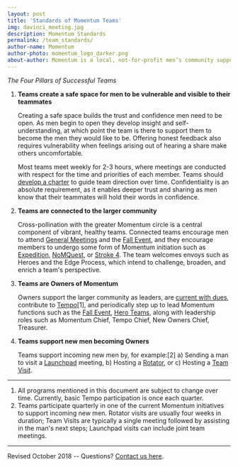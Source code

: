 ```yaml
---
layout: post
title: 'Standards of Momentum Teams'
img: davinci_meeting.jpg
description: Momentum Standards
permalink: /team_standards/
author-name: Momentum
author-photo: momentum_logo_darker.png
about-author: Momentum is a local, not-for-profit men’s community supporting men and men’s teams.
---
```

  
_The Four Pillars of Successful Teams_


1. **Teams create a safe space for men to be vulnerable and visible to their teammates**

   Creating a safe space builds the trust and confidence men need to be open. As men begin to open they develop insight and self-understanding, at which point the team is there to support them to become the men they would like to be. Offering honest feedback also requires vulnerability when feelings arising out of hearing a share make others uncomfortable.

   Most teams meet weekly for 2-3 hours, where meetings are conducted with respect for the time and priorities of each member. Teams should [develop a charter](https://docs.google.com/document/d/1SaXbDPUiFpaRgzoDIWzkusm7hFTY406AJ6w1VtTMzZM) to guide team direction over time. Confidentiality is an absolute requirement, as it enables deeper trust and sharing as men know that their teammates will hold their words in confidence.

2. **Teams are connected to the larger community**

   Cross-pollination with the greater Momentum circle is a central component of vibrant, healthy teams. Connected teams encourage men to attend [General Meetings](https://docs.google.com/spreadsheets/d/17BNZlBWdr2OoJBO8rlS4Vf6J_KP_9-71Rk2cFwcoCe4/edit#gid=103022674&range=66:66) and the  [Fall Event](https://gomomentum.org/going-deeper-fall-event/), and they encourage members to undergo some form of Momentum initiation such as [Expedition](https://discourse.gomomentum.org/t/expedition-a-major-new-momentum-initiative/3734), [NoMQuest](https://docs.google.com/spreadsheets/d/17BNZlBWdr2OoJBO8rlS4Vf6J_KP_9-71Rk2cFwcoCe4/edit#gid=103022674&range=130:130), or [Stroke 4](https://docs.google.com/spreadsheets/d/17BNZlBWdr2OoJBO8rlS4Vf6J_KP_9-71Rk2cFwcoCe4/edit#gid=103022674&range=171:171). The team welcomes envoys such as Heroes and the Edge Process, which intend to challenge, broaden, and enrich a team's perspective.

3. **Teams are Owners of Momentum**

   Owners support the larger community as leaders, are [current with dues](https://gomomentum.org/join/), contribute to [Tempo](https://docs.google.com/document/d/1q3Wz6EpgEh1O3ZbjZpbxSQjz9Mo4-r9xVPXfOdcdyDw/edit)[1], and periodically step up to lead Momentum functions such as the [Fall Event](https://gomomentum.org/going-deeper-fall-event/), [Hero Teams](https://docs.google.com/spreadsheets/d/17BNZlBWdr2OoJBO8rlS4Vf6J_KP_9-71Rk2cFwcoCe4/edit#gid=103022674&range=78:78), along with leadership roles such as Momentum Chief, Tempo Chief, New Owners Chief, Treasurer.

4. **Teams support new men becoming Owners**

   Teams support incoming new men by, for example:[2]
   a) Sending a man to visit a [Launchpad](https://docs.google.com/document/d/1xrEpNpA2veLOTX_c18QoaLXJploijRxIQT54FXJOZuY) meeting,
   b) Hosting a [Rotator](https://docs.google.com/spreadsheets/d/17BNZlBWdr2OoJBO8rlS4Vf6J_KP_9-71Rk2cFwcoCe4/edit#gid=103022674&range=145:145), or
   c) Hosting a [Team Visit](https://www.meetup.com/GoMomentum-Pen/events/lxdfxpyxpbhb/).

___
1.  All programs mentioned in this document are subject to change over time. Currently, basic Tempo participation is once each quarter.
2. Teams participate quarterly in one of the current Momentum initiatives to support incoming new men. Rotator visits are usually four weeks in duration; Team Visits are typically a single meeting followed by assisting in the man's next steps; Launchpad visits can include joint team meetings.

--------------------------------------------------------------------------------------------------------------

Revised October 2018  -- Questions? [Contact us here]({{site.baseurl}}/contact/).
